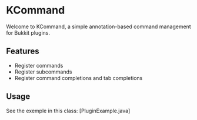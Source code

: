 # KCommand

Welcome to KCommand, a simple annotation-based command management for Bukkit plugins.

## Features

- Register commands
- Register subcommands
- Register command completions and tab completions

## Usage

See the exemple in this class: [PluginExample.java]